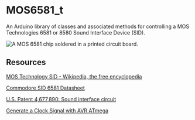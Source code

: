MOS6581_t
=========

An Arduino library of classes and associated methods for controlling a MOS Technologies 6581 or 8580 Sound Interface Device (SID).

![A MOS 6581 chip soldered in a printed circuit board.](http://upload.wikimedia.org/wikipedia/commons/thumb/0/0f/MOS6581_chtaube061229.jpg/320px-MOS6581_chtaube061229.jpg "")

Resources
---------

[MOS Technology SID - Wikipedia, the free encyclopedia](http://en.wikipedia.org/wiki/MOS_Technology_SID)

[Commodore SID 6581 Datasheet](http://www.waitingforfriday.com/index.php/Commodore_SID_6581_Datasheet)

[U.S. Patent 4,677,890: Sound interface circuit](http://www.google.com/patents/US4677890)

[Generate a Clock Signal with AVR ATmega](http://www.bot-thoughts.com/2011/06/generate-clock-signal-with-avr-atmega.html)
